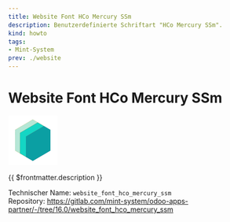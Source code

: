 ```yaml
---
title: Website Font HCo Mercury SSm
description: Benutzerdefinierte Schriftart "HCo Mercury SSm".
kind: howto
tags:
- Mint-System
prev: ./website
---
```


# Website Font HCo Mercury SSm
![icon_oms_box](attachments/icons_odoo_mint_system.png)

{{ $frontmatter.description }}

Technischer Name: `website_font_hco_mercury_ssm`\
Repository: <https://gitlab.com/mint-system/odoo-apps-partner/-/tree/16.0/website_font_hco_mercury_ssm>
